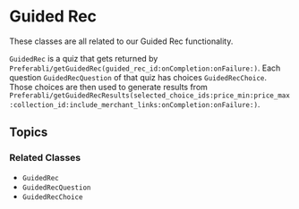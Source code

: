 # Guided Rec

These classes are all related to our Guided Rec functionality. 


``GuidedRec`` is a quiz that gets returned by ``Preferabli/getGuidedRec(guided_rec_id:onCompletion:onFailure:)``. Each question ``GuidedRecQuestion`` of that quiz has choices ``GuidedRecChoice``. Those choices are then used to generate results from ``Preferabli/getGuidedRecResults(selected_choice_ids:price_min:price_max:collection_id:include_merchant_links:onCompletion:onFailure:)``.

## Topics

### Related Classes

- ``GuidedRec``
- ``GuidedRecQuestion``
- ``GuidedRecChoice``
